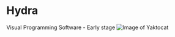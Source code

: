 # Hydra
Visual Programming Software - Early stage
![Image of Yaktocat](https://raw.githubusercontent.com/IkerRuizArnauda/Hydra/master/VKB.PNG)
